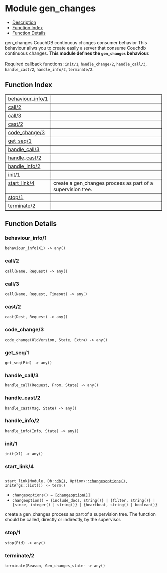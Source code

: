 

# Module gen_changes #
* [Description](#description)
* [Function Index](#index)
* [Function Details](#functions)


gen_changes CouchDB continuous changes consumer behavior
This behaviour allws you to create easily a server that consume
Couchdb continuous changes.
__This module defines the `gen_changes` behaviour.__
<br></br>
 Required callback functions: `init/1`, `handle_change/2`, `handle_call/3`, `handle_cast/2`, `handle_info/2`, `terminate/2`.
<a name="index"></a>

## Function Index ##


<table width="100%" border="1" cellspacing="0" cellpadding="2" summary="function index"><tr><td valign="top"><a href="#behaviour_info-1">behaviour_info/1</a></td><td></td></tr><tr><td valign="top"><a href="#call-2">call/2</a></td><td></td></tr><tr><td valign="top"><a href="#call-3">call/3</a></td><td></td></tr><tr><td valign="top"><a href="#cast-2">cast/2</a></td><td></td></tr><tr><td valign="top"><a href="#code_change-3">code_change/3</a></td><td></td></tr><tr><td valign="top"><a href="#get_seq-1">get_seq/1</a></td><td></td></tr><tr><td valign="top"><a href="#handle_call-3">handle_call/3</a></td><td></td></tr><tr><td valign="top"><a href="#handle_cast-2">handle_cast/2</a></td><td></td></tr><tr><td valign="top"><a href="#handle_info-2">handle_info/2</a></td><td></td></tr><tr><td valign="top"><a href="#init-1">init/1</a></td><td></td></tr><tr><td valign="top"><a href="#start_link-4">start_link/4</a></td><td>create a gen_changes process as part of a supervision tree.</td></tr><tr><td valign="top"><a href="#stop-1">stop/1</a></td><td></td></tr><tr><td valign="top"><a href="#terminate-2">terminate/2</a></td><td></td></tr></table>


<a name="functions"></a>

## Function Details ##

<a name="behaviour_info-1"></a>

### behaviour_info/1 ###

`behaviour_info(X1) -> any()`


<a name="call-2"></a>

### call/2 ###

`call(Name, Request) -> any()`


<a name="call-3"></a>

### call/3 ###

`call(Name, Request, Timeout) -> any()`


<a name="cast-2"></a>

### cast/2 ###

`cast(Dest, Request) -> any()`


<a name="code_change-3"></a>

### code_change/3 ###

`code_change(OldVersion, State, Extra) -> any()`


<a name="get_seq-1"></a>

### get_seq/1 ###

`get_seq(Pid) -> any()`


<a name="handle_call-3"></a>

### handle_call/3 ###

`handle_call(Request, From, State) -> any()`


<a name="handle_cast-2"></a>

### handle_cast/2 ###

`handle_cast(Msg, State) -> any()`


<a name="handle_info-2"></a>

### handle_info/2 ###

`handle_info(Info, State) -> any()`


<a name="init-1"></a>

### init/1 ###

`init(X1) -> any()`


<a name="start_link-4"></a>

### start_link/4 ###


<pre><code>
start_link(Module, Db::<a href="#type-db">db()</a>, Options::<a href="#type-changesoptions">changesoptions()</a>, InitArgs::list()) -&gt; term()
</code></pre>

<ul class="definitions"><li><code><a name="type-changesoptions">changesoptions()</a> = [<a href="#type-changeoption">changeoption()</a>]</code></li><li><code><a name="type-changeoption">changeoption()</a> = {include_docs, string()} | {filter, string()} | {since, integer() | string()} | {heartbeat, string() | boolean()}</code></li></ul>

create a gen_changes process as part of a supervision tree.
The function should be called, directly or indirectly, by the supervisor.
<a name="stop-1"></a>

### stop/1 ###

`stop(Pid) -> any()`


<a name="terminate-2"></a>

### terminate/2 ###

`terminate(Reason, Gen_changes_state) -> any()`


